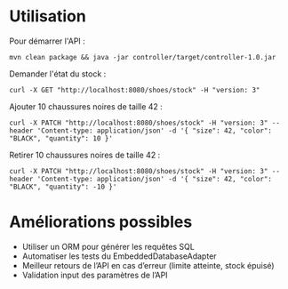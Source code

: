 # Utilisation

Pour démarrer l'API :

`mvn clean package && java -jar controller/target/controller-1.0.jar`

Demander l'état du stock :

`curl -X GET "http://localhost:8080/shoes/stock" -H "version: 3"`

Ajouter 10 chaussures noires de taille 42 :

`curl -X PATCH "http://localhost:8080/shoes/stock" -H "version: 3" --header 'Content-type: application/json' -d '{ "size": 42, "color": "BLACK", "quantity": 10 }'`

Retirer 10 chaussures noires de taille 42 :

`curl -X PATCH "http://localhost:8080/shoes/stock" -H "version: 3" --header 'Content-type: application/json' -d '{ "size": 42, "color": "BLACK", "quantity": -10 }'`

# Améliorations possibles

- Utiliser un ORM pour générer les requêtes SQL
- Automatiser les tests du EmbeddedDatabaseAdapter
- Meilleur retours de l’API en cas d’erreur (limite atteinte, stock épuisé)
- Validation input des paramètres de l’API